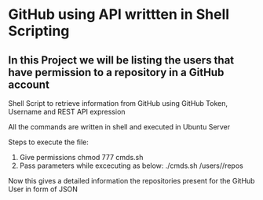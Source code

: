 # GitHub using API writtten in Shell Scripting

## In this Project we will be listing the users that have permission to a repository in a GitHub account 

Shell Script to retrieve information from GitHub using GitHub Token, Username and REST API expression    
                 
All the commands are written in shell and executed in Ubuntu Server  
  
Steps to execute the file:
 
1) Give permissions chmod 777 cmds.sh
2) Pass parameters while excecuting as below:
./cmds.sh <GitHub-Token> /users/<GitHub-Username>/repos
  
  
 Now this gives a detailed information the repositories present for the GitHub User in form of JSON

